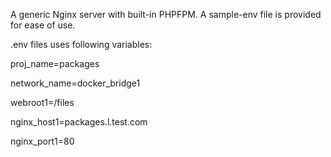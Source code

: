 A generic Nginx server with built-in PHPFPM. 
A sample-env file is provided for ease of use.


.env files uses following variables:


 proj_name=packages
 
 network_name=docker_bridge1
 
 webroot1=/files
 
 nginx_host1=packages.l.test.com
  
 nginx_port1=80



